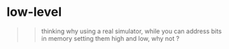 # low-level

>> thinking why using a real simulator, while you can address bits in memory setting them high and low, why not ?
